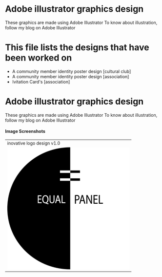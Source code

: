 # Adobe illustrator graphics design
 These graphics are made using Adobe Illustrator  To know about illustration, follow my blog on Adobe Illustrator

# This file lists the designs that have been worked on

* A community member identity poster design [cultural club]
* A community member identity poster design [association]
* Ivitation Card's [association]


# Adobe illustrator graphics design
 These graphics are made using Adobe Illustrator  To know about illustration, follow my blog on Adobe Illustrator


#### Image Screenshots

<table>
  <tr>
    <td>inovative logo design v1.0</td>
  </tr>
    
  <tr>
    <td><img src="https://github.com/Rayhan1996/Adobe-illustrator-graphics-design/blob/main/inovative%20logo/Black%20and%20white%20logo.png" width="400" height="400"></td>
    

 </table>
